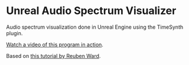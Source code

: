 # Unreal Audio Spectrum Visualizer

Audio spectrum visualization done in Unreal Engine using the TimeSynth plugin.

[Watch a video of this program in action](https://www.youtube.com/watch?v=KO5sQiZ8tJ0).

Based on [this tutorial by Reuben Ward](https://www.youtube.com/watch?v=CwjOPrDPB7I).
